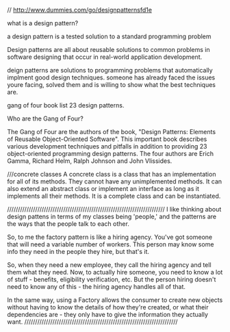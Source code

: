 
// http://www.dummies.com/go/designpatternsfd1e

 what is a design pattern?

a design pattern is a tested solution to a standard programming problem

Design patterns are all about reusable solutions to common problems in software designing that occur in real-world application development.

deign patterns are solutions to programming problems that automatically implment good design techniques. someone has already faced the issues youre facing, solved them and is willing to show what the best techniques are.

gang of four book
 list 23 design patterns.

 Who are the Gang of Four?

The Gang of Four are the authors of the book, "Design Patterns: Elements of Reusable Object-Oriented Software". This important book describes various development techniques and pitfalls in addition to providing 23 object-oriented programming design patterns. The four authors are Erich Gamma, Richard Helm, Ralph Johnson and John Vlissides.

///concrete classes
A concrete class is a class that has an implementation for all of its methods. They cannot have any unimplemented methods. It can also extend an abstract class or implement an interface as long as it implements all their methods. It is a complete class and can be instantiated.

/////////////////////////////////////////////////////////////////////////
I like thinking about design pattens in terms of my classes being 'people,' and the patterns are the ways that the people talk to each other.

So, to me the factory pattern is like a hiring agency. You've got someone that will need a variable number of workers. This person may know some info they need in the people they hire, but that's it.

So, when they need a new employee, they call the hiring agency and tell them what they need. Now, to actually hire someone, you need to know a lot of stuff - benefits, eligibility verification, etc. But the person hiring doesn't need to know any of this - the hiring agency handles all of that.

In the same way, using a Factory allows the consumer to create new objects without having to know the details of how they're created, or what their dependencies are - they only have to give the information they actually want.
///////////////////////////////////////////////////////////////////////